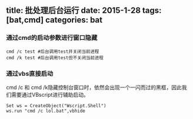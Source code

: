 title: 批处理后台运行
date: 2015-1-28
tags: [bat,cmd]
categories: bat
---
### 通过cmd的启动参数进行窗口隐藏

```
cmd /c test #后台调用test并关闭当前进程
cmd /k test #后台调用test但不关闭当前进程
```

<!-- more -->

### 通过vbs直接启动

cmd /c 和 cmd /k隐藏控制台窗口时，依然会出现一个一闪而过的黑框，因此我们需要通过VBscript进行辅助启动。

```vbs
Set ws = CreateObject("Wscript.Shell")
ws.run "cmd /c lol.bat",vbhide
```
